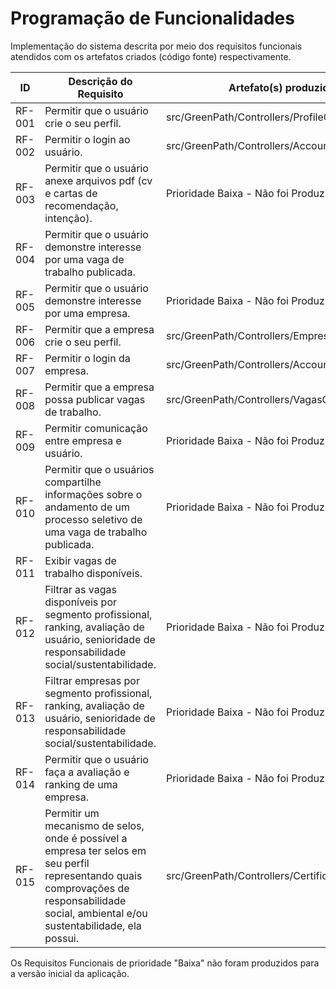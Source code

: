 # Programação de Funcionalidades

Implementação do sistema descrita por meio dos requisitos funcionais atendidos com os artefatos criados (código fonte) respectivamente.

|ID    | Descrição do Requisito  | Artefato(s) produzido(s) |
|------|-----------------------------------------|----|
|RF-001| Permitir que o usuário crie o seu perfil. | src/GreenPath/Controllers/ProfileController.cs | 
|RF-002| Permitir o login ao usuário.   | src/GreenPath/Controllers/AccountController.cs |
|RF-003| Permitir que o usuário anexe arquivos pdf (cv e cartas de recomendação, intenção). | Prioridade Baixa - Não foi Produzido | 
|RF-004| Permitir que o usuário demonstre interesse por uma vaga de trabalho publicada.  |  |
|RF-005| Permitir que o usuário demonstre interesse por uma empresa. | Prioridade Baixa - Não foi Produzido | 
|RF-006| Permitir que a empresa crie o seu perfil.   | src/GreenPath/Controllers/EmpresaController.cs |
|RF-007| Permitir o login da empresa. | src/GreenPath/Controllers/AccountController.cs | 
|RF-008| Permitir que a empresa possa publicar vagas de trabalho.   | src/GreenPath/Controllers/VagasController.cs |
|RF-009| Permitir comunicação entre empresa e usuário. | Prioridade Baixa - Não foi Produzido | 
|RF-010| Permitir que o usuários compartilhe informações sobre o andamento de um processo seletivo de uma vaga de trabalho publicada.   | Prioridade Baixa - Não foi Produzido |
|RF-011| Exibir vagas de trabalho disponíveis. |  | 
|RF-012| Filtrar as vagas disponíveis por segmento profissional, ranking, avaliação de usuário, senioridade de responsabilidade social/sustentabilidade.  | Prioridade Baixa - Não foi Produzido |
|RF-013| Filtrar empresas por segmento profissional, ranking, avaliação de usuário, senioridade de responsabilidade social/sustentabilidade. | Prioridade Baixa - Não foi Produzido | 
|RF-014| Permitir que o usuário faça a avaliação e ranking de uma empresa.   | Prioridade Baixa - Não foi Produzido |
|RF-015| Permitir um mecanismo de selos, onde é possível a empresa ter selos em seu perfil representando quais comprovações de responsabilidade social, ambiental e/ou sustentabilidade, ela possui. | src/GreenPath/Controllers/CertificacaoController.cs | 

Os Requisitos Funcionais de prioridade "Baixa" não foram produzidos para a versão inicial da aplicação.
